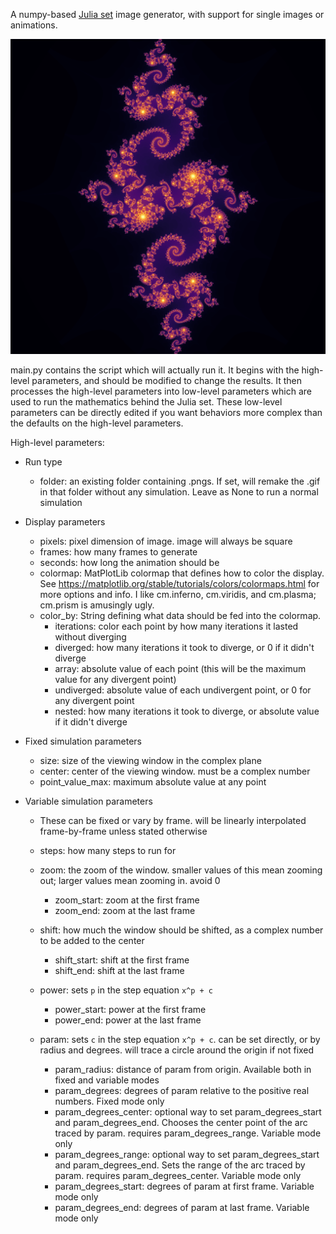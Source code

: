 A numpy-based [Julia set](https://en.wikipedia.org/wiki/Julia_set) image generator, with support for single images or animations.

![spiraling tiled fractal](./examples/julia0031_169_50.png)

main.py contains the script which will actually run it. It begins with the high-level parameters,
and should be modified to change the results. It then processes the high-level parameters into low-level
parameters which are used to run the mathematics behind the Julia set. These low-level parameters
can be directly edited if you want behaviors more complex than the defaults on the high-level parameters.

High-level parameters:

* Run type
  * folder: an existing folder containing .pngs. If set, will remake the .gif in that folder without any simulation.
    Leave as None to run a normal simulation

* Display parameters
  * pixels: pixel dimension of image. image will always be square
  * frames: how many frames to generate
  * seconds: how long the animation should be
  * colormap: MatPlotLib colormap that defines how to color the display. See https://matplotlib.org/stable/tutorials/colors/colormaps.html for more options and info. I like cm.inferno, cm.viridis, and cm.plasma; cm.prism is amusingly ugly.
  * color_by: String defining what data should be fed into the colormap.
    * iterations: color each point by how many iterations it lasted without diverging
    * diverged: how many iterations it took to diverge, or 0 if it didn't diverge
    * array: absolute value of each point (this will be the maximum value for any divergent point)
    * undiverged: absolute value of each undivergent point, or 0 for any divergent point
    * nested: how many iterations it took to diverge, or absolute value if it didn't diverge

* Fixed simulation parameters
  * size: size of the viewing window in the complex plane
  * center: center of the viewing window. must be a complex number
  * point_value_max: maximum absolute value at any point


* Variable simulation parameters
  * These can be fixed or vary by frame. will be linearly interpolated frame-by-frame unless stated otherwise
  * steps: how many steps to run for
  * zoom: the zoom of the window. smaller values of this mean zooming out; larger values mean zooming in. avoid 0
    * zoom_start: zoom at the first frame
    * zoom_end: zoom at the last frame
  * shift: how much the window should be shifted, as a complex number to be added to the center
    * shift_start: shift at the first frame
    * shift_end: shift at the last frame
    
  * power: sets `p` in the step equation `x^p + c`
    * power_start: power at the first frame
    * power_end: power at the last frame
  * param: sets `c` in the step equation `x^p + c`. can be set directly, or by radius and degrees. will trace a circle around the origin if not fixed
    * param_radius: distance of param from origin. Available both in fixed and variable modes
    * param_degrees: degrees of param relative to the positive real numbers. Fixed mode only
    * param_degrees_center: optional way to set param_degrees_start and param_degrees_end. 
      Chooses the center point of the arc traced by param. requires param_degrees_range. Variable mode only
    * param_degrees_range: optional way to set param_degrees_start and param_degrees_end. Sets the range of the arc traced by param. requires param_degrees_center. Variable mode only
    * param_degrees_start: degrees of param at first frame. Variable mode only
    * param_degrees_end: degrees of param at last frame. Variable mode only
